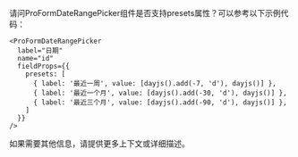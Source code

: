 请问ProFormDateRangePicker组件是否支持presets属性？可以参考以下示例代码：

```php-template
<ProFormDateRangePicker
  label="日期"
  name="id"
  fieldProps={{
    presets: [
      { label: '最近一周', value: [dayjs().add(-7, 'd'), dayjs()] },
      { label: '最近一个月', value: [dayjs().add(-30, 'd'), dayjs()] },
      { label: '最近三个月', value: [dayjs().add(-90, 'd'), dayjs()] },
    ]
  }}
/>
```

如果需要其他信息，请提供更多上下文或详细描述。
